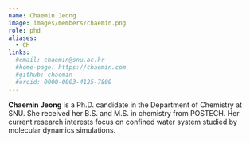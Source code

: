 ```yaml
---
name: Chaemin Jeong
image: images/members/chaemin.png
role: phd
aliases:
  - CH
links: 
  #email: chaemin@snu.ac.kr
  #home-page: https://chaemin.com
  #github: chaemin
  #orcid: 0000-0003-4125-7809
---
```


**Chaemin Jeong** is a Ph.D. candidate in the Department of Chemistry at SNU. She received her B.S. and M.S. in chemistry from POSTECH. Her current research interests focus on confined water system studied by molecular dynamics simulations.

